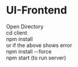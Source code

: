 # UI-Frontend
Open Directory <br>
cd client <br>
npm install <br>
or if the above shows error <br>
npm install --force <br>
npm start (to run server) <br>
